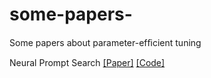 # some-papers-
Some papers about parameter-efﬁcient tuning 

Neural Prompt Search 
[[Paper]](https://arxiv.org/pdf/2206.04673.pdf)
[[Code]](https://github.com/ZhangYuanhan-AI/NOAH)
